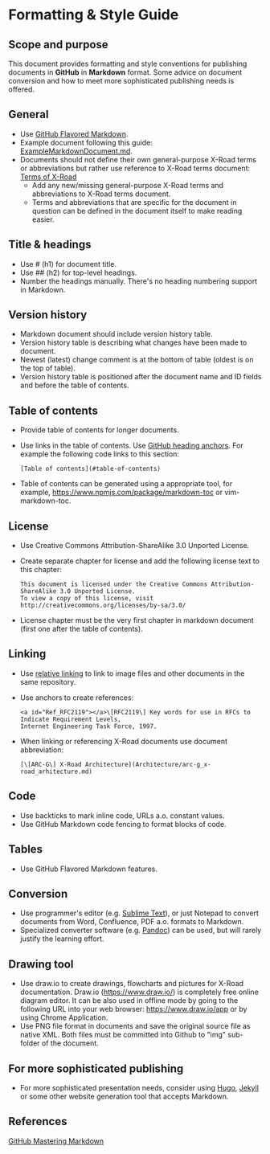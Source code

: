 # Formatting & Style Guide

## Scope and purpose
This document provides formatting and style conventions for publishing documents in __GitHub__ in __Markdown__ format. Some advice on document conversion and how to meet more sophisticated publishing needs is offered.

## General
- Use [GitHub Flavored Markdown](https://guides.github.com/features/mastering-markdown/).
- Example document following this guide: [ExampleMarkdownDocument.md](ExampleMarkdownDocument.md).
- Documents should not define their own general-purpose X-Road terms or abbreviations but rather use reference to X-Road terms document: [Terms of X-Road](https://github.com/ria-ee/X-Road/blob/develop/doc/terms_x-road_docs.md)
    - Add any new/missing general-purpose X-Road terms and abbreviations to X-Road terms document.
    - Terms and abbreviations that are specific for the document in question can be defined in the document itself to make reading easier.

## Title & headings
- Use # (h1) for document title.
- Use ## (h2) for top-level headings.
- Number the headings manually. There's no heading numbering support in Markdown.

## Version history
- Markdown document should include version history table. 
- Version history table is describing what changes have been made to document.
- Newest (latest) change comment is at the bottom of table (oldest is on the top of table).
- Version history table is positioned after the document name and ID fields and before the table of contents.

## Table of contents
- Provide table of contents for longer documents.
- Use links in the table of contents. Use [GitHub heading anchors](https://gist.github.com/asabaylus/3071099).
  For example the following code links to this section:

  ```
  [Table of contents](#table-of-contents) 
  ```
- Table of contents can be generated using a appropriate tool, for example, https://www.npmjs.com/package/markdown-toc or vim-markdown-toc.

## License
- Use Creative Commons Attribution-ShareAlike 3.0 Unported License.
- Create separate chapter for license and add the following license text to this chapter:

  ```
  This document is licensed under the Creative Commons Attribution-ShareAlike 3.0 Unported License.
  To view a copy of this license, visit http://creativecommons.org/licenses/by-sa/3.0/
  ```

- License chapter must be the very first chapter in markdown document (first one after the table of contents).

## Linking
- Use [relative linking](https://github.com/blog/1395-relative-links-in-markup-files) to link to image files and other documents in the same repository.
- Use anchors to create references:

  ```
  <a id="Ref_RFC2119"></a>\[RFC2119\] Key words for use in RFCs to Indicate Requirement Levels,
  Internet Engineering Task Force, 1997.
  ```

- When linking or referencing X-Road documents use document abbreviation:

  ```
  [\[ARC-G\] X-Road Architecture](Architecture/arc-g_x-road_arhitecture.md)  
  ```

## Code
- Use backticks to mark inline code, URLs a.o. constant values.
- Use GitHub Markdown code fencing to format blocks of code.

## Tables
- Use GitHub Flavored Markdown features.

## Conversion
- Use programmer's editor (e.g. [Sublime Text](https://www.sublimetext.com/)), or just Notepad to convert documents from Word, Confluence, PDF a.o. formats to Markdown.
- Specialized converter software (e.g. [Pandoc](http://pandoc.org/)) can be used, but will rarely justify the learning effort.

## Drawing tool
- Use draw.io to create drawings, flowcharts and pictures for X-Road documentation. Draw.io (https://www.draw.io/) is completely free online diagram editor. It can be also used in offline mode by going to the following URL into your web browser: https://www.draw.io/app or by using Chrome Application.
- Use PNG file format in documents and save the original source file as native XML. Both files must be committed into Github to "img" sub-folder of the document.

## For more sophisticated publishing
- For more sophisticated presentation needs, consider using [Hugo](https://gohugo.io/), [Jekyll](https://jekyllrb.com/) or some other website generation tool that accepts Markdown.

## References
[GitHub Mastering Markdown](https://guides.github.com/features/mastering-markdown/)

